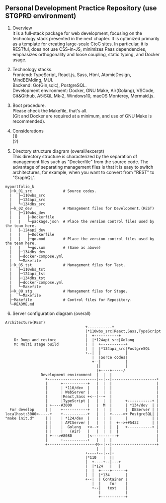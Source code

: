## Personal Development Practice Repository (use STGPRD environment)
1. Overview  
It is a full-stack package for web development, focusing on the technology stack presented in the next chapter. It is optimized primarily as a template for creating large-scale CtoC sites. In particular, it is RESTful, does not use CSS-in-JS, minimizes Paas dependencies, emphasizes orthogonality and loose coupling, static typing, and Docker usage.  

2. Technology stacks.  
Frontend: TypeScript, React.js, Sass, Html, AtomicDesign, MindBEMding, MUI.  
Backend: Go(Gin,sqlc), PostgreSQL.  
Development environment: Docker, GNU Make, Air(Golang), VSCode, Git&Github, A5:SQL Mk-2, Windows10, macOS Monterey, Mermaid.js.  

3. Boot procedure.  
Please check the Makefile, that's all.  
(Git and Docker are required at a minimum, and use of GNU Make is recommended).  

4. Considerations  
(1)  
(2)  

5. Directory structure diagram (overall/excerpt)  
This directory structure is characterized by the separation of management files such as "Dockerfile" from the source code. The advantage of separating management files is that it is easy to switch architectures, for example, when you want to convert from "REST" to "GraphQL".  
```
myportfolio_k
  ├─k_01_src              # Source codes.
  |   ├─110wbs_src
  |   ├─124api_src
  |   └─134dbs_src
  ├─k_02_dev              # Management files for Development.(REST)
  |   ├─110wbs_dev
  |   |   ├─Dockerfile
  |   |   └─package.json  # Place the version control files used by the team here.
  |   ├─124api_dev
  |   |   ├─Dockerfile
  |   |   ├─go.mod        # Place the version control files used by the team here.
  |   |   └─go.sum        # (Same as above)
  |   ├─134dbs_dev
  |   ├─docker-compose.yml
  |   └─Makefile
  ├─k_05_tst              # Management files for Test.
  |   ├─110wbs_tst
  |   ├─124api_tst
  |   ├─134dbs_tst
  |   ├─docker-compose.yml
  |   └─Makefile
  ├─k_08_stg              # Management files for Stage.
  |   └─Makefile
  ├─Makefile              # Control files for Repository.
  └─README.md
```
6. Server configuration diagram (overall)  
```
Architecture(REST)
                                    +-----------+ 
                                    |*110wbs_src|React,Sass,TypeScript
                                    |  +-----------+  
    D: Dump and restore             |  |*124api_src|Golang
    M: Multi stage build            |  |  +-----------+                      
                                    |  |  |*134api_src|PostgreSQL
                                    +--|  |           |
                                       |  |Sorce codes|
                                       +--|           |
                                         ||           |
                                         |+----+-----/
                Development environment  |  |  | 
                  +----------------------|--|--|--------------------+
                  |      +-----------+   |  |  |                    |
                  |      | *110/dev  |   |  |  |                    |
                  |      | WebServer |   |  |  |                    |
                  |      |React,Sass +<--|--+  |                    |
                  |      |TypeScript |   |  |  |      +-----------+ |
                  | +----#3000       |   |  M  |      | *134/dev  | |
  For develop     | |    +-----------+   |  |  |      |  DBServer | |
localhost:3000<-----+    +-----------+   |  |  +----->+ PostgreSQL| |
"make init.d"     | |    | *124/dev  |   |  |  |      |           | |
                  | |    | APIServer |   |  |  |  +-->+#5432      | |
                  | |    |  Golang   +<--+  |  |  |   +-----------+ |
                  | |    |   (Air)   |   |  |  |  |                 |
                  | +--->#8080       |<-----------+                 |
                  |      +-----------+   |  |  |                    |
                  +----------------------M--|--|--------------------+
                                         |  |  |  
                                    +----+--|--|+ 
                                    |*110   |  ||
                                    |  +----+--|---+  
                                    |  |*124   |   |
                                    |  |  +----+------+                      
                                    |  |  |*134       |
                                    +--|  | Container |
                                       |  |    for    |
                                       +--|   test    |
                                          |           |
                                          +-----------+
```


<!--
使いやすさを優先せず、１０年後でも理解できるコードを！

-->
